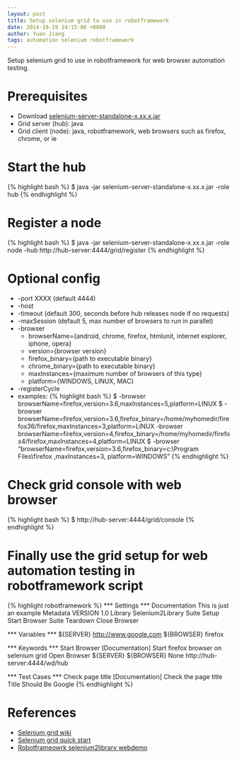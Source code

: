 ```yaml
---
layout: post
title: Setup selenium grid to use in robotframework
date: 2014-10-19 14:15:00 +0800
author: Yuan Jiang
tags: automation selenium robotframework
---
```


Setup selenium grid to use in robotframework for web browser automation testing.

# Prerequisites
 - Download [selenium-server-standalone-x.xx.x.jar](https://selenium-release.storage.googleapis.com/index.html)
 - Grid server (hub): java
 - Grid client (node): java, robotframework, web browsers such as firefox, chrome, or ie

# Start the hub
{% highlight bash %}
$ java -jar selenium-server-standalone-x.xx.x.jar -role hub
{% endhighlight %}

# Register a node
{% highlight bash %}
$ java -jar selenium-server-standalone-x.xx.x.jar -role node  -hub http://hub-server:4444/grid/register
{% endhighlight %}

# Optional config
 - -port XXXX (default 4444)
 - -host
 - -timeout (default 300, seconds before hub releases node if no requests)
 - -maxSession (default 5, max number of browsers to run in parallel)
 - -browser
   - browserName={android, chrome, firefox, htmlunit, internet explorer, iphone, opera}
   - version={browser version}
   - firefox_binary={path to executable binary}
   - chrome_binary={path to executable binary}
   - maxInstances={maximum number of browsers of this type}
   - platform={WINDOWS, LINUX, MAC}
 - -registerCycle
 - examples:
{% highlight bash %}
$ -browser browserName=firefox,version=3.6,maxInstances=5,platform=LINUX
$ -browser browserName=firefox,version=3.6,firefox_binary=/home/myhomedir/firefox36/firefox,maxInstances=3,platform=LINUX -browser browserName=firefox,version=4,firefox_binary=/home/myhomedir/firefox4/firefox,maxInstances=4,platform=LINUX
$ -browser “browserName=firefox,version=3.6,firefox_binary=c:\Program Files\firefox ,maxInstances=3, platform=WINDOWS”
{% endhighlight %}


# Check grid console with web browser
{% highlight bash %}
$ http://hub-server:4444/grid/console
{% endhighlight %}

# Finally use the grid setup for web automation testing in robotframework script
{% highlight robotframework %}
*** Settings ***
Documentation               This is just an example
Metadata                    VERSION     1.0
Library                     Selenium2Library
Suite Setup                 Start Browser
Suite Teardown              Close Browser

*** Variables ***
${SERVER}                   http://www.google.com
${BROWSER}                  firefox

*** Keywords ***
Start Browser
    [Documentation]         Start firefox browser on selenium grid
    Open Browser            ${SERVER}   ${BROWSER}   None  http://hub-server:4444/wd/hub

*** Test Cases ***
Check page title
    [Documentation]         Check the page title
    Title Should Be         Google
{% endhighlight %}

# References
 - [Selenium grid wiki](https://github.com/SeleniumHQ/selenium/wiki/Grid2)
 - [Selenium grid quick start](http://www.seleniumhq.org/docs/07_selenium_grid.jsp#quick-start)
 - [Robotframeowrk selenium2library webdemo](https://bitbucket.org/robotframework/webdemo/wiki/Home)
